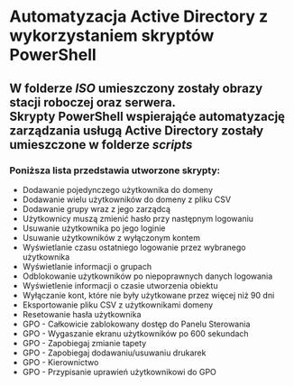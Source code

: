 # Automatyzacja Active Directory z wykorzystaniem skryptów PowerShell
<h2>W folderze <i>ISO</i> umieszczony zostały obrazy stacji roboczej oraz serwera.<br/>
Skrypty PowerShell wspierająće automatyzację zarządzania usługą Active Directory zostały umieszczone w folderze <i>scripts</i></h2>
<h3>Poniższa lista przedstawia utworzone skrypty:</h3>
<ul>
  <li>Dodawanie pojedynczego użytkownika do domeny</li>
  <li>Dodawanie wielu użytkowników do domeny z pliku CSV</li>
  <li>Dodawanie grupy wraz z jego zarządcą</li>
  <li>Użytkownicy muszą zmienić hasło przy następnym logowaniu</li>
  <li>Usuwanie użytkownika po jego loginie</li>
  <li>Usuwanie użytkowników z wyłączonym kontem</li>
  <li>Wyświetlanie czasu ostatniego logowanie przez wybranego użytkownika</li>
  <li>Wyświetlanie informacji o grupach</li>
  <li>Odblokowanie użytkowników po niepoprawnych danych logowania</li>
  <li>Wyświetlenie informacji o czasie utworzenia obiektu</li>
  <li>Wyłączanie kont, które nie były użytkowane przez więcej niż 90 dni</li>
  <li>Eksportowanie pliku CSV z użytkownikami domeny</li>
  <li>Resetowanie hasła użytkownika</li>
  <li>GPO - Całkowicie zablokowany dostęp do Panelu Sterowania</li>
  <li>GPO - Wygaszanie ekranu użytkowników po 600 sekundach</li>
  <li>GPO - Zapobiegaj zmianie tapety</li>
  <li>GPO - Zapobiegaj dodawaniu/usuwaniu drukarek</li>
  <li>GPO - Kierownictwo</li>
  <li>GPO - Przypisanie uprawień użytkownikowi do GPO</li>
</ul>
